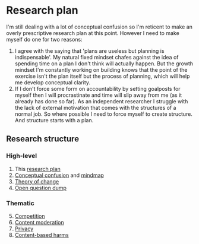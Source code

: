 # Research plan

I'm still dealing with a lot of conceptual confusion so I'm reticent to make an overly prescriptive research plan at this point. However I need to make myself do one for two reasons:

1) I agree with the saying that 'plans are useless but planning is indispensable'. My natural fixed mindset chafes against the idea of spending time on a plan I don't think will actually happen. But the growth mindset I'm constantly working on building knows that the point of the exercise isn't the plan itself but the process of planning, which will help me develop conceptual clarity.
2) If I don't force some form on accountability by setting goalposts for myself then I will procrastinate and time will slip away from me (as it already has done so far). As an independent researcher I struggle with the lack of external motivation that comes with the structures of a normal job. So where possible I need to force myself to create structure. And structure starts with a plan.

## Research structure

### High-level

1. This [research plan](research-plan.md)
1. [Conceptual confusion](posts/conceptual-confusion.md) and [mindmap](https://miro.com/app/board/uXjVO0YyOII=/?share_link_id=157504623744)
1. [Theory of change](posts/theory-of-change.md)
1. [Open question dump](posts/questions.md)

### Thematic

5. [Competition](posts/competition.md)
1. [Content moderation](posts/content-moderation.md)
1. [Privacy](posts/privacy.md)
1. [Content-based harms](posts/content-harms.md)
